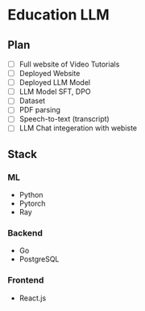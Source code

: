 # Education LLM

## Plan
- [ ] Full website of Video Tutorials
- [ ] Deployed Website 
- [ ] Deployed LLM Model
- [ ] LLM Model SFT, DPO
- [ ] Dataset
- [ ] PDF parsing
- [ ] Speech-to-text (transcript)
- [ ] LLM Chat integeration with webiste

## Stack
### ML
- Python 
- Pytorch
- Ray

### Backend
- Go
- PostgreSQL

### Frontend
- React.js
